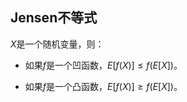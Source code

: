 ## Jensen不等式

$X$是一个随机变量，则：

- 如果$f$是一个凹函数，$E[f(X)]\leqslant f(E[X])$。

- 如果$f$是一个凸函数，$E[f(X)]\geqslant f(E[X])$。

